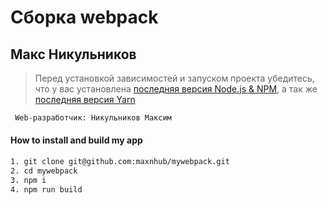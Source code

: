 
# Сборка webpack

##  Макс Никульников

> Перед установкой зависимостей и запуском проекта убедитесь, что у вас установлена [последняя версия Node.js & NPM](https://nodejs.org/en/download/current/), а так же 
[последняя версия Yarn](https://yarnpkg.com/ru/docs/install)


```sh
 Web-разработчик: Никульников Максим

```

#### How to install and build my app

```sh
1. git clone git@github.com:maxnhub/mywebpack.git
2. cd mywebpack
3. npm i
4. npm run build
```